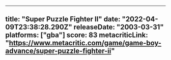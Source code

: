 
---
title: "Super Puzzle Fighter II"
date: "2022-04-09T23:38:28.290Z"
releaseDate: "2003-03-31"
platforms: ["gba"]
score: 83
metacriticLink: "https://www.metacritic.com/game/game-boy-advance/super-puzzle-fighter-ii"
---
